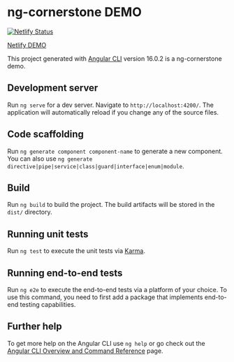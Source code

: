 # ng-cornerstone DEMO
[![Netlify Status](https://api.netlify.com/api/v1/badges/a29854b3-a874-476f-8f3a-1590103d5d8c/deploy-status)](https://app.netlify.com/sites/angular-cornerstone-demo/deploys)


[Netlify DEMO](https://angular-cornerstone-demo.netlify.app/)

This project generated with [Angular CLI](https://github.com/angular/angular-cli) version 16.0.2 is a ng-cornerstone demo.

## Development server

Run `ng serve` for a dev server. Navigate to `http://localhost:4200/`. The application will automatically reload if you change any of the source files.

## Code scaffolding

Run `ng generate component component-name` to generate a new component. You can also use `ng generate directive|pipe|service|class|guard|interface|enum|module`.

## Build

Run `ng build` to build the project. The build artifacts will be stored in the `dist/` directory.

## Running unit tests

Run `ng test` to execute the unit tests via [Karma](https://karma-runner.github.io).

## Running end-to-end tests

Run `ng e2e` to execute the end-to-end tests via a platform of your choice. To use this command, you need to first add a package that implements end-to-end testing capabilities.

## Further help

To get more help on the Angular CLI use `ng help` or go check out the [Angular CLI Overview and Command Reference](https://angular.io/cli) page.
